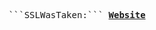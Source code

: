<p align="center">
  <samp>
    ```SSLWasTaken:```
    <b><a href="">Website</a></b>
    <b><a href="https://ssllllll.github.io/coolsite/"```></a></b>
</samp><br>
</p>






